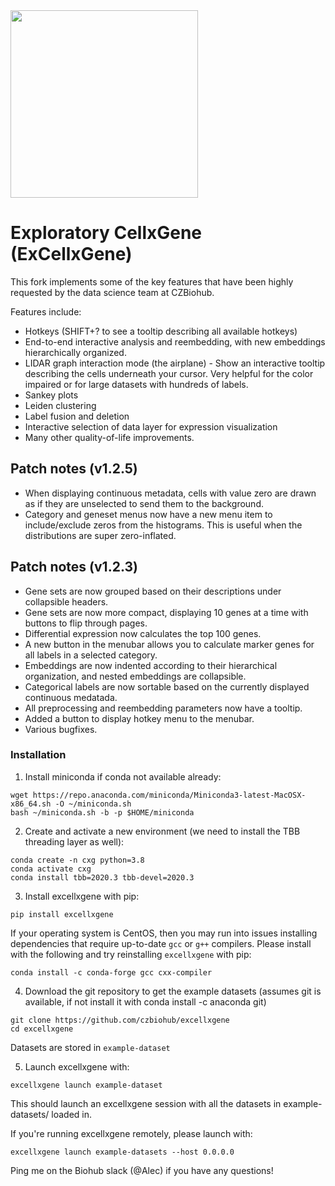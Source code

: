 <img src="./cellxgene-logo.png" width="300">

# Exploratory CellxGene (ExCellxGene)
This fork implements some of the key features that have been highly requested by the data science team at CZBiohub.

Features include:
- Hotkeys (SHIFT+? to see a tooltip describing all available  hotkeys)
- End-to-end interactive analysis and reembedding, with new embeddings hierarchically organized.
- LIDAR graph interaction mode (the airplane) - Show an interactive tooltip describing the cells underneath your cursor. Very helpful for the color impaired or for large datasets with hundreds of labels.
- Sankey plots
- Leiden clustering
- Label fusion and deletion
- Interactive selection of data layer for expression visualization
- Many other quality-of-life improvements.

## Patch notes (v1.2.5)
- When displaying continuous metadata, cells with value zero are drawn as if they are unselected to send them to the background.
- Category and geneset menus now have a new menu item to include/exclude zeros from the histograms. This is useful  when the distributions are super zero-inflated.

## Patch notes (v1.2.3)
- Gene sets are now grouped based on their descriptions under collapsible headers.
- Gene sets are now more compact, displaying 10 genes at a time with buttons to flip through pages.
- Differential expression now calculates the top 100 genes.
- A new button in the menubar allows you to calculate marker genes for all labels in a selected category.
- Embeddings are now indented according to their hierarchical organization, and nested embeddings are collapsible.
- Categorical labels are now sortable based on the currently displayed continuous medatada.
- All preprocessing and reembedding parameters now have a tooltip.
- Added a button to display hotkey menu to the menubar.
- Various bugfixes.

### Installation

1. Install miniconda if conda not available already:

```
wget https://repo.anaconda.com/miniconda/Miniconda3-latest-MacOSX-x86_64.sh -O ~/miniconda.sh
bash ~/miniconda.sh -b -p $HOME/miniconda
```

2. Create and activate a new environment (we need to install the TBB threading layer as well):

```
conda create -n cxg python=3.8
conda activate cxg
conda install tbb=2020.3 tbb-devel=2020.3
```

3. Install excellxgene with pip:
```
pip install excellxgene
```

If your operating system is CentOS, then you may run into issues installing dependencies that require up-to-date `gcc` or `g++` compilers. Please install with the following and try reinstalling `excellxgene` with pip:
```
conda install -c conda-forge gcc cxx-compiler
```

4. Download the git repository to get the example datasets (assumes git is available, if not install it with conda install -c anaconda git)
```
git clone https://github.com/czbiohub/excellxgene
cd excellxgene
```
Datasets are stored in `example-dataset`

5. Launch excellxgene with:
```
excellxgene launch example-dataset
```


This should launch an excellxgene session with all the datasets in example-datasets/ loaded in.

If you're running excellxgene remotely, please launch with:
```
excellxgene launch example-datasets --host 0.0.0.0
```

Ping me on the Biohub slack (@Alec) if you have any questions!
